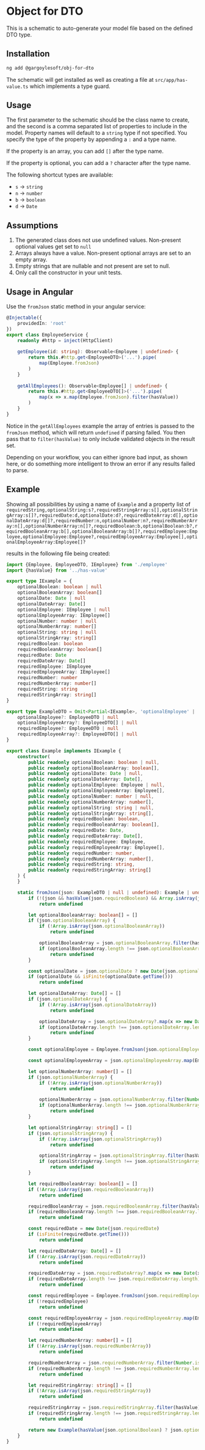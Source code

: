 # Object for DTO

This is a schematic to auto-generate your model file based on the defined DTO type.

## Installation

```bash
ng add @gargoylesoft/obj-for-dto
```

The schematic will get installed as well as creating a file at `src/app/has-value.ts` which implements a type guard.

## Usage

The first parameter to the schematic should be the class name to create, and the second is a comma separated list of
properties to include in the model. Property names will default to a `string` type if not specified. You specify the
type of the property by appending a `:` and a type name. 

If the property is an array, you can add `[]` after the type name.

If the property is optional, you can add a `?` character after the type name.  

The following shortcut types are available:

- `s` -> `string`
- `n` -> `number`
- `b` -> `boolean`
- `d` -> `Date`

## Assumptions

1. The generated class does not use undefined values. Non-present optional values get set to `null`
2. Arrays always have a value. Non-present optional arrays are set to an empty array.
3. Empty strings that are nullable and not present are set to null.
4. Only call the constructor in your unit tests.

## Usage in Angular

Use the `fromJson` static method in your angular service:

```typescript
@Injectable({
    providedIn: 'root'
})
export class EmployeeService {
    readonly #http = inject(HttpClient)
    
    getEmployee(id: string): Observable<Employee | undefined> {
        return this.#http.get<EmployeeDTO>('...').pipe(
            map(Employee.fromJson)
        )
    }
    
    getAllEmployees(): Observable<Employee[] | undefined> {
        return this.#http.get<EmployeeDTO[]>('...').pipe(
            map(x => x.map(Employee.fromJson).filter(hasValue))
        )
    }
}
```

Notice in the `getAllEmployees` example the array of entries is passed to the `fromJson` method, which will return 
`undefined` if parsing failed. You then pass that to `filter(hasValue)` to only include validated objects in the result
set.

Depending on your workflow, you can either ignore bad input, as shown here, or do something more intelligent to throw 
an error if any results failed to parse. 


## Example

Showing all possibilities by using a name of `Example` and a property list of `requiredString,optionalString:s?,requiredStringArray:s[],optionalStringArray:s[]?,requiredDate:d,optionalDate:d?,requiredDateArray:d[],optionalDateArray:d[]?,requiredNumber:n,optionalNumber:n?,requiredNumberArray:n[],optionalNumberArray:n[]?,requiredBoolean:b,optionalBoolean:b?,requiredBooleanArray:b[],optionalBooleanArray:b[]?,requiredEmployee:Employee,optionalEmployee:Employee?,requiredEmployeeArray:Employee[],optionalEmployeeArray:Employee[]?`

results in the following file being created:

```typescript
import {Employee, EmployeeDTO, IEmployee} from './employee'
import {hasValue} from '../has-value'

export type IExample = {
    optionalBoolean: boolean | null
    optionalBooleanArray: boolean[]
    optionalDate: Date | null
    optionalDateArray: Date[]
    optionalEmployee: IEmployee | null
    optionalEmployeeArray: IEmployee[]
    optionalNumber: number | null
    optionalNumberArray: number[]
    optionalString: string | null
    optionalStringArray: string[]
    requiredBoolean: boolean
    requiredBooleanArray: boolean[]
    requiredDate: Date
    requiredDateArray: Date[]
    requiredEmployee: IEmployee
    requiredEmployeeArray: IEmployee[]
    requiredNumber: number
    requiredNumberArray: number[]
    requiredString: string
    requiredStringArray: string[]
}

export type ExampleDTO = Omit<Partial<IExample>, 'optionalEmployee' | 'optionalEmployeeArray' | 'requiredEmployee' | 'requiredEmployeeArray'> & {
    optionalEmployee?: EmployeeDTO | null
    optionalEmployeeArray?: EmployeeDTO[] | null
    requiredEmployee?: EmployeeDTO | null
    requiredEmployeeArray?: EmployeeDTO[] | null
}

export class Example implements IExample {
    constructor(
        public readonly optionalBoolean: boolean | null,
        public readonly optionalBooleanArray: boolean[],
        public readonly optionalDate: Date | null,
        public readonly optionalDateArray: Date[],
        public readonly optionalEmployee: Employee | null,
        public readonly optionalEmployeeArray: Employee[],
        public readonly optionalNumber: number | null,
        public readonly optionalNumberArray: number[],
        public readonly optionalString: string | null,
        public readonly optionalStringArray: string[],
        public readonly requiredBoolean: boolean,
        public readonly requiredBooleanArray: boolean[],
        public readonly requiredDate: Date,
        public readonly requiredDateArray: Date[],
        public readonly requiredEmployee: Employee,
        public readonly requiredEmployeeArray: Employee[],
        public readonly requiredNumber: number,
        public readonly requiredNumberArray: number[],
        public readonly requiredString: string,
        public readonly requiredStringArray: string[]
    ) {
    }

    static fromJson(json: ExampleDTO | null | undefined): Example | undefined {
        if (!(json && hasValue(json.requiredBoolean) && Array.isArray(json.requiredBooleanArray) && json.requiredDate && Array.isArray(json.requiredDateArray) && Array.isArray(json.requiredEmployeeArray) && hasValue(json.requiredNumber) && Array.isArray(json.requiredNumberArray) && json.requiredString && Array.isArray(json.requiredStringArray)))
            return undefined

        let optionalBooleanArray: boolean[] = []
        if (json.optionalBooleanArray) {
            if (!Array.isArray(json.optionalBooleanArray))
                return undefined

            optionalBooleanArray = json.optionalBooleanArray.filter(hasValue)
            if (optionalBooleanArray.length !== json.optionalBooleanArray.length)
                return undefined
        }

        const optionalDate = json.optionalDate ? new Date(json.optionalDate) : null
        if (optionalDate && isFinite(optionalDate.getTime()))
            return undefined

        let optionalDateArray: Date[] = []
        if (json.optionalDateArray) {
            if (!Array.isArray(json.optionalDateArray))
                return undefined

            optionalDateArray = json.optionalDateArray?.map(x => new Date(x)).filter(x => isFinite(x.getTime()))
            if (optionalDateArray.length !== json.optionalDateArray.length)
                return undefined
        }

        const optionalEmployee = Employee.fromJson(json.optionalEmployee) ?? null

        const optionalEmployeeArray = json.optionalEmployeeArray.map(Employee.fromJson).filter(hasValue) ?? []

        let optionalNumberArray: number[] = []
        if (json.optionalNumberArray) {
            if (!Array.isArray(json.optionalNumberArray))
                return undefined

            optionalNumberArray = json.optionalNumberArray.filter(Number.isFinite)
            if (optionalNumberArray.length !== json.optionalNumberArray.length)
                return undefined
        }

        let optionalStringArray: string[] = []
        if (json.optionalStringArray) {
            if (!Array.isArray(json.optionalStringArray))
                return undefined

            optionalStringArray = json.optionalStringArray.filter(hasValue)
            if (optionalStringArray.length !== json.optionalStringArray.length)
                return undefined
        }

        let requiredBooleanArray: boolean[] = []
        if (!Array.isArray(json.requiredBooleanArray))
            return undefined

        requiredBooleanArray = json.requiredBooleanArray.filter(hasValue)
        if (requiredBooleanArray.length !== json.requiredBooleanArray.length)
            return undefined

        const requiredDate = new Date(json.requiredDate)
        if (isFinite(requiredDate.getTime()))
            return undefined

        let requiredDateArray: Date[] = []
        if (!Array.isArray(json.requiredDateArray))
            return undefined

        requiredDateArray = json.requiredDateArray?.map(x => new Date(x)).filter(x => isFinite(x.getTime()))
        if (requiredDateArray.length !== json.requiredDateArray.length)
            return undefined

        const requiredEmployee = Employee.fromJson(json.requiredEmployee)
        if (!requiredEmployee)
            return undefined

        const requiredEmployeeArray = json.requiredEmployeeArray.map(Employee.fromJson).filter(hasValue)
        if (!requiredEmployeeArray)
            return undefined

        let requiredNumberArray: number[] = []
        if (!Array.isArray(json.requiredNumberArray))
            return undefined

        requiredNumberArray = json.requiredNumberArray.filter(Number.isFinite)
        if (requiredNumberArray.length !== json.requiredNumberArray.length)
            return undefined

        let requiredStringArray: string[] = []
        if (!Array.isArray(json.requiredStringArray))
            return undefined

        requiredStringArray = json.requiredStringArray.filter(hasValue)
        if (requiredStringArray.length !== json.requiredStringArray.length)
            return undefined

        return new Example(hasValue(json.optionalBoolean) ? json.optionalBoolean : null, optionalBooleanArray, optionalDate, optionalDateArray, optionalEmployee, optionalEmployeeArray, hasValue(json.optionalNumber) ? json.optionalNumber : null, optionalNumberArray, json.optionalString || null, optionalStringArray, json.requiredBoolean, requiredBooleanArray, requiredDate, requiredDateArray, requiredEmployee, requiredEmployeeArray, json.requiredNumber, requiredNumberArray, json.requiredString, requiredStringArray)
    }
}
```
